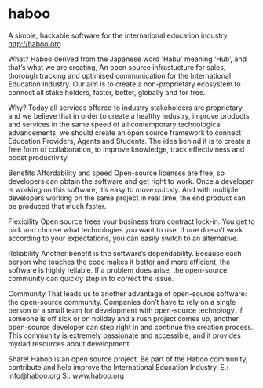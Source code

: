# haboo
A simple, hackable software for the international education industry. http://haboo.org

What?
Haboo derived from the Japanese word ‘Habu' meaning ‘Hub’, and that’s what we are creating, An open source infrastucture for sales, thorough tracking and optimised communication for the International Education Industry.
Our aim is to create a non-proprietary ecosystem  to connect all stake holders, faster, better, globally and for free.

Why?
Today all services offered to industry stakeholders are proprietary and we believe that in order to create a healthy industry, improve products and services in the same speed of all contemporary technological advancements, we should create an open source framework to connect Education Providers, Agents and Students. The idea behind it is to create a free form of collaboration, to improve knowledge, track effectiviness and boost productivity.

Benefits
Affordability and speed
Open-source licenses are free, so developers can obtain the software and get right to work. Once a developer is working on this software, it’s easy to move quickly. And with multiple developers working on the same project in real time, the end product can be produced that much faster.

Flexibility
Open source frees your business from contract lock-in. You get to pick and choose what technologies you want to use. If one doesn’t work according to your expectations, you can easily switch to an alternative.

Reliability
Another benefit is the software’s dependability. Because each person who touches the code makes it better and more efficient, the software is highly reliable. If a problem does arise, the open-source community can quickly step in to correct the issue.

Community
That leads us to another advantage of open-source software: the open-source community. Companies don’t have to rely on a single person or a small team for development with open-source technology. If someone is off sick or on holiday and a rush project comes up, another open-source developer can step right in and continue the creation process. This community is extremely passionate and accessible, and it provides myriad resources about development.

Share!
Haboo is an open source project.
Be part of the Haboo community, contribute and help improve the International Education Industry.
E.: info@haboo.org
S.: www.haboo.org
